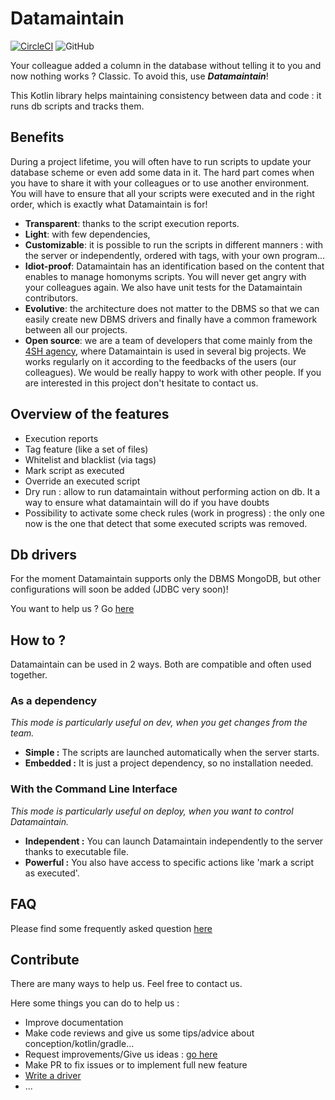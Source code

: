 # Datamaintain
[![CircleCI](https://circleci.com/gh/4sh/datamaintain.svg?style=shield)](https://circleci.com/gh/4sh/datamaintain)
![GitHub](https://img.shields.io/github/license/4sh/datamaintain)

Your colleague added a column in the database without telling it to you and now nothing works ? Classic. 
To avoid this, use ***Datamaintain***! 

This Kotlin library helps maintaining consistency between data and code : it runs db scripts and tracks them. 

[comment]: <> (According to your needs you may :)

[comment]: <> (- [Use it as a dependency in your Java or Kotlin server]&#40;docs/as-dependency.md&#41; : really handy to collaborate,)

[comment]: <> (- [And/or use the Command Line Interface &#40;CLI&#41;]&#40;docs/with-cli.md&#41; : enables more control when deploying.)

## Benefits
During a project lifetime, you will often have to run scripts to update your database scheme or even add some data in it. 
The hard part comes when you have to share it with your colleagues or to use another environment. 
You will have to ensure that all your scripts were executed and in the right order, which is exactly what Datamaintain is for!

- **Transparent**: thanks to the script execution reports.
- **Light**: with few dependencies,
- **Customizable**: it is possible to run the scripts in different manners : with the server or independently, 
  ordered with tags, with your own program...
- **Idiot-proof**: Datamaintain has an identification based on the content that enables to manage homonyms scripts. 
  You will never get angry with your colleagues again. We also have unit tests for the Datamaintain contributors. 
- **Evolutive**: the architecture does not matter to the DBMS so that we can easily create new DBMS drivers and 
  finally have a common framework between all our projects.
- **Open source**: we are a team of developers that come mainly from the [4SH agency](https://www.4sh.fr/), 
  where Datamaintain is used in several big projects. 
  We works regularly on it according to the feedbacks of the users (our colleagues). 
  We would be really happy to work with other people. 
  If you are interested in this project don't hesitate to contact us. 

## Overview of the features
- Execution reports
- Tag feature (like a set of files)
- Whitelist and blacklist (via tags)
- Mark script as executed
- Override an executed script
- Dry run : allow to run datamaintain without performing action on db. It a way to ensure what datamaintain will do if you have doubts
- Possibility to activate some check rules (work in progress) : the only one now is the one that detect that some executed scripts was removed.

## Db drivers

For the moment Datamaintain supports only the DBMS MongoDB, but other configurations will soon be added (JDBC very soon)!

You want to help us ? Go [here](./README.md#contribute)

## How to ?

Datamaintain can be used in 2 ways. Both are compatible and often used together.

### As a dependency

*This mode is particularly useful on dev, when you get changes from the team.*

-  **Simple :** The scripts are launched automatically when the server starts.
-  **Embedded :** It is just a project dependency, so no installation needed.

### With the Command Line Interface

*This mode is particularly useful on deploy, when you want to control Datamaintain.*

- **Independent :** You can launch Datamaintain independently 
  to the server thanks to executable file. 
- **Powerful :** You also have access to specific actions like 'mark a script as executed'.

## FAQ

Please find some frequently asked question [here](./docs/faq.md)
  
## Contribute

There are many ways to help us. Feel free to contact us.

Here some things you can do to help us :
- Improve documentation
- Make code reviews and give us some tips/advice about conception/kotlin/gradle...
- Request improvements/Give us ideas : [go here](https://github.com/4sh/datamaintain/issues)
- Make PR to fix issues or to implement full new feature
- [Write a driver](docs/how-to-write-a-driver.md)
- ...
